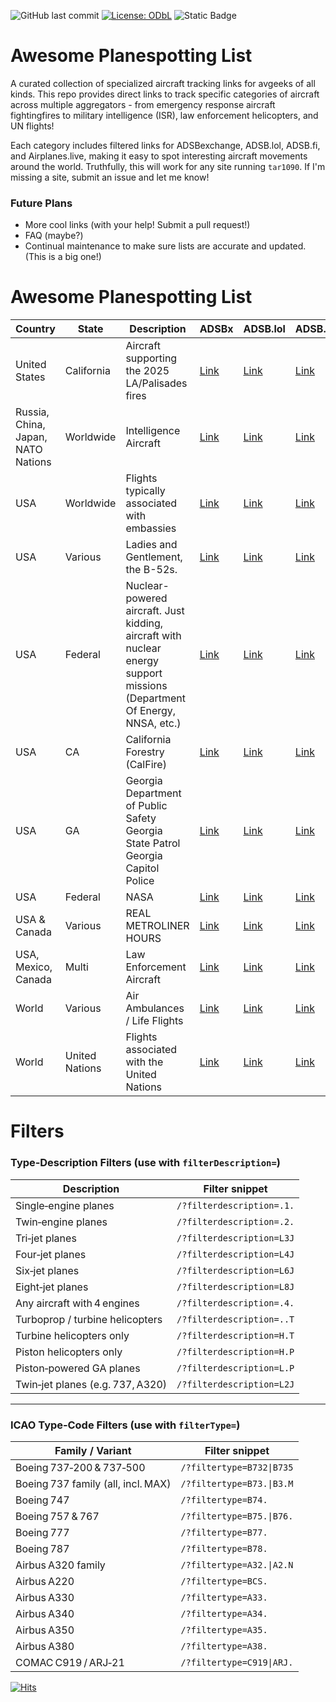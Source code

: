 ![GitHub last commit](https://img.shields.io/github/last-commit/WPTK/cool-adsbx-links)  [![License: ODbL](https://img.shields.io/badge/License-ODbL-brightgreen.svg)](https://opendatacommons.org/licenses/odbl/) ![Static Badge](https://img.shields.io/badge/Contributions-Welcome-green) 

# Awesome Planespotting List

A curated collection of specialized aircraft tracking links for avgeeks of all kinds. This repo provides direct links to track specific categories of aircraft across multiple aggregators - from emergency response aircraft fightingfires to military intelligence (ISR), law enforcement helicopters, and UN flights!

Each category includes filtered links for ADSBexchange, ADSB.lol, ADSB.fi, and Airplanes.live, making it easy to spot interesting aircraft movements around the world. Truthfully, this will work for any site running `tar1090`. If I'm missing a site, submit an issue and let me know! 


### Future Plans

 - More cool links (with your help! Submit a pull request!)
 - FAQ (maybe?)
 - Continual maintenance to make sure lists are accurate and updated. (This is a big one!) 

# Awesome Planespotting List

| **Country**                        | **State**      | **Description**                                                                                                          | **ADSBx**                 | **ADSB.lol**              | **ADSB.fi**               | **ADSB.one**              |
|------------------------------------|----------------|--------------------------------------------------------------------------------------------------------------------------|---------------------------|---------------------------|---------------------------|---------------------------|
| United States                      | California     | Aircraft supporting the 2025 LA/Palisades fires                                                                          | [Link][adsbexchange-1]    | [Link][adsb-2]            | [Link][adsb-3]            | [Link][airplanes-4]       |
| Russia, China, Japan, NATO Nations | Worldwide      | Intelligence Aircraft                                                                                                    | [Link][adsbexchange-5]    | [Link][adsb-6]            | [Link][adsb-7]            | [Link][airplanes-8]       |
| USA                                | Worldwide      | Flights typically associated with embassies                                                                              | [Link][adsbexchange-9]    | [Link][adsb-10]           | [Link][adsb-11]           | [Link][airplanes-12]      |
| USA                                | Various        | Ladies and Gentlement, the B-52s.                                                                                        | [Link][adsbexchange-13]   | [Link][adsb-14]           | [Link][adsb-15]           | [Link][airplanes-16]      |
| USA                                | Federal        | Nuclear-powered aircraft. Just kidding, aircraft with nuclear energy support missions (Department Of Energy, NNSA, etc.) | [Link][adsbexchange-17]   | [Link][adsb-18]           | [Link][adsb-19]           | [Link][airplanes-20]      |
| USA                                | CA             | California Forestry (CalFire)                                                                                            | [Link][adsbexchange-21]   | [Link][adsb-22]           | [Link][adsb-23]           | [Link][airplanes-24]      |
| USA                                | GA             | Georgia Department of Public Safety<br>Georgia State Patrol<br> Georgia Capitol Police                                   | [Link][adsbexchange-25]   | [Link][adsb-26]           | [Link][adsb-27]           | [Link][airplanes-28]      |
| USA                                | Federal        | NASA                                                                                                                     | [Link][adsbexchange-29]   | [Link][adsb-30]           | [Link][adsb-31]           | [Link][airplanes-32]      |
| USA & Canada                       | Various        | REAL METROLINER HOURS                                                                                                    | [Link][adsbexchange-33]   | [Link][adsb-34]           | [Link][adsb-35]           | [Link][airplanes-36]      |
| USA, Mexico, Canada                | Multi          | Law Enforcement Aircraft                                                                                                 | [Link][adsbexchange-37]   | [Link][adsb-38]           | [Link][adsb-39]           | [Link][airplanes-40]      |
| World                              | Various        | Air Ambulances / Life Flights                                                                                            | [Link][adsbexchange-41]   | [Link][adsb-42]           | [Link][adsb-43]           | [Link][airplanes-44]      |
| World                              | United Nations | Flights associated with the United Nations                                                                               | [Link][adsbexchange-45]   | [Link][adsb-46]           | [Link][adsb-47]           | [Link][airplanes-48]      |

[adsbexchange-1]: https://globe.adsbexchange.com/?icao=a7c85d,a51d5f,a74c29,a4df96,aade7f,a4ce61,a3238a,a32741,a32af8,a4d855,a95413,a117cf,a7c6c4,a1f0d8,a13f4e,a0c8d1,a117cf,ab3944,a5f7c6,a95413,a7c6c4,a5d7b5,a117cf,aca12c,a7c804,a5210a,a117cf,a638f5,a5df23,a5f058,a5e2da,ab4ea1,a614fe,a30fe0,a5a15a,a5d123,a5cd6c,c06f07,c06f09,a380e6,a5c5fe,a638f5
[adsb-2]: https://adsb.lol/?icao=a7c85d,a51d5f,a74c29,a4df96,aade7f,a4ce61,a3238a,a32741,a32af8,a4d855,a95413,a117cf,a7c6c4,a1f0d8,a13f4e,a0c8d1,a117cf,ab3944,a5f7c6,a95413,a7c6c4,a5d7b5,a117cf,aca12c,a7c804,a5210a,a117cf,a638f5,a5df23,a5f058,a5e2da,ab4ea1,a614fe,a30fe0,a5a15a,a5d123,a5cd6c,c06f07,c06f09,a380e6,a5c5fe,a638f5
[adsb-3]: https://globe.adsb.fi/?icao=a7c85d,a51d5f,a74c29,a4df96,aade7f,a4ce61,a3238a,a32741,a32af8,a4d855,a95413,a117cf,a7c6c4,a1f0d8,a13f4e,a0c8d1,a117cf,ab3944,a5f7c6,a95413,a7c6c4,a5d7b5,a117cf,aca12c,a7c804,a5210a,a117cf,a638f5,a5df23,a5f058,a5e2da,ab4ea1,a614fe,a30fe0,a5a15a,a5d123,a5cd6c,c06f07,c06f09,a380e6,a5c5fe,a638f5
[airplanes-4]: https://globe.airplanes.live/?icao=a7c85d,a51d5f,a74c29,a4df96,aade7f,a4ce61,a3238a,a32741,a32af8,a4d855,a95413,a117cf,a7c6c4,a1f0d8,a13f4e,a0c8d1,a117cf,ab3944,a5f7c6,a95413,a7c6c4,a5d7b5,a117cf,aca12c,a7c804,a5210a,a117cf,a638f5,a5df23,a5f058,a5e2da,ab4ea1,a614fe,a30fe0,a5a15a,a5d123,a5cd6c,c06f07,c06f09,a380e6,a5c5fe,a638f5
[adsbexchange-5]: https://globe.adsbexchange.com/?icao=14FBFF,14FC02,15289B,1528A0,1566AB,156DAB,1575B7,1575C7,1575C8,1576EB,1576EC,1F632C,43C38C,43C39C,43C39D,4A81F8,4A8220,780074,780075,780076,7800C9,7800CA,7803CE,789002,791CF7,7B0949,7B0A1B,7B0EAB,7B0FCD,7B7026,87CC10,A60693,A790EC,A7C0F2,AAB2FA,ACBA95,AE01C3,AE01C4,AE01C5,AE01C6,AE01C7,AE01C8,AE01C9,AE01CA,AE01CB,AE01CC,AE01CD,AE01CE,AE01CF,AE01D0,AE01D1,AE01D2,AE01D4,AE01D5,AE01D6,AE01D7,AE01D8,AE07C5,AE08D5,AE08D6,AE08FE,AE10DE,AE10DF,AE10E0,AE10E1,AE10E2,AE10E3,AE10E4,AE10E5,AE1200,AE1201,AE1202,AE1204,AE1205,AE1206,AE1207,AE1208,AE1209,AE120A,AE120B,AE120C,AE1253,AE1D8C,AE1D8E,AE1D90,AE1D92,AE1D94,AE1D95,AE1D98,AE515E,AE5C8C,AE5C8D,AE5C8E,AE5C8F,AE5C90,AE5C91,AE5F1A,AE6041,AE6255
[adsb-6]: https://adsb.lol/?icao=14FBFF,14FC02,15289B,1528A0,1566AB,156DAB,1575B7,1575C7,1575C8,1576EB,1576EC,1F632C,43C38C,43C39C,43C39D,4A81F8,4A8220,780074,780075,780076,7800C9,7800CA,7803CE,789002,791CF7,7B0949,7B0A1B,7B0EAB,7B0FCD,7B7026,87CC10,A60693,A790EC,A7C0F2,AAB2FA,ACBA95,AE01C3,AE01C4,AE01C5,AE01C6,AE01C7,AE01C8,AE01C9,AE01CA,AE01CB,AE01CC,AE01CD,AE01CE,AE01CF,AE01D0,AE01D1,AE01D2,AE01D4,AE01D5,AE01D6,AE01D7,AE01D8,AE07C5,AE08D5,AE08D6,AE08FE,AE10DE,AE10DF,AE10E0,AE10E1,AE10E2,AE10E3,AE10E4,AE10E5,AE1200,AE1201,AE1202,AE1204,AE1205,AE1206,AE1207,AE1208,AE1209,AE120A,AE120B,AE120C,AE1253,AE1D8C,AE1D8E,AE1D90,AE1D92,AE1D94,AE1D95,AE1D98,AE515E,AE5C8C,AE5C8D,AE5C8E,AE5C8F,AE5C90,AE5C91,AE5F1A,AE6041,AE6255
[adsb-7]: https://globe.adsb.fi/?icao=14FBFF,14FC02,15289B,1528A0,1566AB,156DAB,1575B7,1575C7,1575C8,1576EB,1576EC,1F632C,43C38C,43C39C,43C39D,4A81F8,4A8220,780074,780075,780076,7800C9,7800CA,7803CE,789002,791CF7,7B0949,7B0A1B,7B0EAB,7B0FCD,7B7026,87CC10,A60693,A790EC,A7C0F2,AAB2FA,ACBA95,AE01C3,AE01C4,AE01C5,AE01C6,AE01C7,AE01C8,AE01C9,AE01CA,AE01CB,AE01CC,AE01CD,AE01CE,AE01CF,AE01D0,AE01D1,AE01D2,AE01D4,AE01D5,AE01D6,AE01D7,AE01D8,AE07C5,AE08D5,AE08D6,AE08FE,AE10DE,AE10DF,AE10E0,AE10E1,AE10E2,AE10E3,AE10E4,AE10E5,AE1200,AE1201,AE1202,AE1204,AE1205,AE1206,AE1207,AE1208,AE1209,AE120A,AE120B,AE120C,AE1253,AE1D8C,AE1D8E,AE1D90,AE1D92,AE1D94,AE1D95,AE1D98,AE515E,AE5C8C,AE5C8D,AE5C8E,AE5C8F,AE5C90,AE5C91,AE5F1A,AE6041,AE6255
[airplanes-8]: https://globe.airplanes.live/?icao=14FBFF,14FC02,15289B,1528A0,1566AB,156DAB,1575B7,1575C7,1575C8,1576EB,1576EC,1F632C,43C38C,43C39C,43C39D,4A81F8,4A8220,780074,780075,780076,7800C9,7800CA,7803CE,789002,791CF7,7B0949,7B0A1B,7B0EAB,7B0FCD,7B7026,87CC10,A60693,A790EC,A7C0F2,AAB2FA,ACBA95,AE01C3,AE01C4,AE01C5,AE01C6,AE01C7,AE01C8,AE01C9,AE01CA,AE01CB,AE01CC,AE01CD,AE01CE,AE01CF,AE01D0,AE01D1,AE01D2,AE01D4,AE01D5,AE01D6,AE01D7,AE01D8,AE07C5,AE08D5,AE08D6,AE08FE,AE10DE,AE10DF,AE10E0,AE10E1,AE10E2,AE10E3,AE10E4,AE10E5,AE1200,AE1201,AE1202,AE1204,AE1205,AE1206,AE1207,AE1208,AE1209,AE120A,AE120B,AE120C,AE1253,AE1D8C,AE1D8E,AE1D90,AE1D92,AE1D94,AE1D95,AE1D98,AE515E,AE5C8C,AE5C8D,AE5C8E,AE5C8F,AE5C90,AE5C91,AE5F1A,AE6041,AE6255
[adsbexchange-9]: https://globe.adsbexchange.com/?icao=ADFDCF,ADFDD0,ADFE48,ADFE4B,ADFE4C,ADFE51,ADFE52,ADFE55,ADFE90,ADFE93,ADFE9A,ADFED0,ADFED4,ADFED6,ADFED8,ADFED9,ADFEDE,AE01DB,AE0207,AE03F2,AE03F8,AE03F9,AE03FE,AE0401,AE0402,AE0403,AE04F1,AE04F2,AE04F3,AE04F4,AE04FA,AE0632,AE075C,AE0876,AE0878,AE08BF,AE08C0,AE08E6,AE08E8,AE08E9,AE08EA,AE08EB,AE08EC,AE08ED,AE08EE,AE08EF,AE08F0,AE08F1,AE08F8,AE08FD,AE0942,AE0943,AE0944,AE0A54,AE10E6,AE10F0,AE116A,AE116C,AE116E,AE116F,AE130F,AE2470,AE2651,AE543E,AE570F,AE5773,AE5774,AE5775,AE57D7
[adsb-10]: https://adsb.lol/?icao=ADFDCF,ADFDD0,ADFE48,ADFE4B,ADFE4C,ADFE51,ADFE52,ADFE55,ADFE90,ADFE93,ADFE9A,ADFED0,ADFED4,ADFED6,ADFED8,ADFED9,ADFEDE,AE01DB,AE0207,AE03F2,AE03F8,AE03F9,AE03FE,AE0401,AE0402,AE0403,AE04F1,AE04F2,AE04F3,AE04F4,AE04FA,AE0632,AE075C,AE0876,AE0878,AE08BF,AE08C0,AE08E6,AE08E8,AE08E9,AE08EA,AE08EB,AE08EC,AE08ED,AE08EE,AE08EF,AE08F0,AE08F1,AE08F8,AE08FD,AE0942,AE0943,AE0944,AE0A54,AE10E6,AE10F0,AE116A,AE116C,AE116E,AE116F,AE130F,AE2470,AE2651,AE543E,AE570F,AE5773,AE5774,AE5775,AE57D7
[adsb-11]: https://globe.adsb.fi/?icao=ADFDCF,ADFDD0,ADFE48,ADFE4B,ADFE4C,ADFE51,ADFE52,ADFE55,ADFE90,ADFE93,ADFE9A,ADFED0,ADFED4,ADFED6,ADFED8,ADFED9,ADFEDE,AE01DB,AE0207,AE03F2,AE03F8,AE03F9,AE03FE,AE0401,AE0402,AE0403,AE04F1,AE04F2,AE04F3,AE04F4,AE04FA,AE0632,AE075C,AE0876,AE0878,AE08BF,AE08C0,AE08E6,AE08E8,AE08E9,AE08EA,AE08EB,AE08EC,AE08ED,AE08EE,AE08EF,AE08F0,AE08F1,AE08F8,AE08FD,AE0942,AE0943,AE0944,AE0A54,AE10E6,AE10F0,AE116A,AE116C,AE116E,AE116F,AE130F,AE2470,AE2651,AE543E,AE570F,AE5773,AE5774,AE5775,AE57D7
[airplanes-12]: https://globe.airplanes.live/?icao=ADFDCF,ADFDD0,ADFE48,ADFE4B,ADFE4C,ADFE51,ADFE52,ADFE55,ADFE90,ADFE93,ADFE9A,ADFED0,ADFED4,ADFED6,ADFED8,ADFED9,ADFEDE,AE01DB,AE0207,AE03F2,AE03F8,AE03F9,AE03FE,AE0401,AE0402,AE0403,AE04F1,AE04F2,AE04F3,AE04F4,AE04FA,AE0632,AE075C,AE0876,AE0878,AE08BF,AE08C0,AE08E6,AE08E8,AE08E9,AE08EA,AE08EB,AE08EC,AE08ED,AE08EE,AE08EF,AE08F0,AE08F1,AE08F8,AE08FD,AE0942,AE0943,AE0944,AE0A54,AE10E6,AE10F0,AE116A,AE116C,AE116E,AE116F,AE130F,AE2470,AE2651,AE543E,AE570F,AE5773,AE5774,AE5775,AE57D7
[adsbexchange-13]: https://globe.adsbexchange.com/?icao=AE586C,AE586D,AE586E,AE5870,AE5871,AE5872,AE5873,AE5875,AE5876,AE587A,AE587B,AE587C,AE587D,AE587E,AE587F,AE5881,AE5882,AE5883,AE5884,AE5885,AE5887,AE5889,AE588A,AE588C,AE5891,AE5893,AE5894,AE5895,AE5896,AE5897,AE5898,AE5899,AE589A,AE589D,AE589F,AE58A2,AE58A7,AE58AA,AE58AD,AE58AE,AE58B2
[adsb-14]: https://adsb.lol/?icao=AE586C,AE586D,AE586E,AE5870,AE5871,AE5872,AE5873,AE5875,AE5876,AE587A,AE587B,AE587C,AE587D,AE587E,AE587F,AE5881,AE5882,AE5883,AE5884,AE5885,AE5887,AE5889,AE588A,AE588C,AE5891,AE5893,AE5894,AE5895,AE5896,AE5897,AE5898,AE5899,AE589A,AE589D,AE589F,AE58A2,AE58A7,AE58AA,AE58AD,AE58AE,AE58B2
[adsb-15]: https://globe.adsb.fi/?icao=AE586C,AE586D,AE586E,AE5870,AE5871,AE5872,AE5873,AE5875,AE5876,AE587A,AE587B,AE587C,AE587D,AE587E,AE587F,AE5881,AE5882,AE5883,AE5884,AE5885,AE5887,AE5889,AE588A,AE588C,AE5891,AE5893,AE5894,AE5895,AE5896,AE5897,AE5898,AE5899,AE589A,AE589D,AE589F,AE58A2,AE58A7,AE58AA,AE58AD,AE58AE,AE58B2
[airplanes-16]: https://globe.airplanes.live/?icao=AE586C,AE586D,AE586E,AE5870,AE5871,AE5872,AE5873,AE5875,AE5876,AE587A,AE587B,AE587C,AE587D,AE587E,AE587F,AE5881,AE5882,AE5883,AE5884,AE5885,AE5887,AE5889,AE588A,AE588C,AE5891,AE5893,AE5894,AE5895,AE5896,AE5897,AE5898,AE5899,AE589A,AE589D,AE589F,AE58A2,AE58A7,AE58AA,AE58AD,AE58AE,AE58B2
[adsbexchange-17]: https://globe.adsbexchange.com/?icao=A0441D,A047D4,A1AB42,A20F61,A20F84,A20FCA,A4D827,A4DBDE,A8107D,A87A4D,A9B15F,AABBE3,ADACC6,ADD445,AE0941,AE13E5
[adsb-18]: https://adsb.lol/?icao=A0441D,A047D4,A1AB42,A20F61,A20F84,A20FCA,A4D827,A4DBDE,A8107D,A87A4D,A9B15F,AABBE3,ADACC6,ADD445,AE0941,AE13E5
[adsb-19]: https://globe.adsb.fi/?icao=A0441D,A047D4,A1AB42,A20F61,A20F84,A20FCA,A4D827,A4DBDE,A8107D,A87A4D,A9B15F,AABBE3,ADACC6,ADD445,AE0941,AE13E5
[airplanes-20]: https://globe.airplanes.live/?icao=A0441D,A047D4,A1AB42,A20F61,A20F84,A20FCA,A4D827,A4DBDE,A8107D,A87A4D,A9B15F,AABBE3,ADACC6,ADD445,AE0941,AE13E5
[adsbexchange-21]: https://globe.adsbexchange.com/?icao=a1a588,a23851,a4acf2,a4b0a9,a4b460,a4b817,a4c6f3,a4c786,a4caaa,a4cb3d,a4ce61,a4d471,a4df96,a4e34d,a4e704,a4f229,a4ffa7,a5035e,a50acc,a50e83,a5123a,a515f1,a519a8,a51d5f,a5236f,a52726,a52add,a52e94,a5324b,a53602,a539b9,a53d70,a54127,a544de,a54aee,a54ea5,a54ed2,a5525c,a559ca,a55d81,a568a6,a56c5d,a5726d,a58500,a588b7,a58c6e,a59025,a5bb5b,a5c16b,a5cc90,a5d7b5,a5db6c,a5df23,a5e2da,a5e8ea,a5eca1,a5f058,a5f40f,a5f7c6,a5fb7d,a5ff34,a602eb,a606a2,a60a59,a61069,a61420,a617d7,a61b8e,a61f45,a622fc,a626b3,a62a6a,a62e21,a631d8,a6dc21
[adsb-22]: https://adsb.lol/?icao=a1a588,a23851,a4acf2,a4b0a9,a4b460,a4b817,a4c6f3,a4c786,a4caaa,a4cb3d,a4ce61,a4d471,a4df96,a4e34d,a4e704,a4f229,a4ffa7,a5035e,a50acc,a50e83,a5123a,a515f1,a519a8,a51d5f,a5236f,a52726,a52add,a52e94,a5324b,a53602,a539b9,a53d70,a54127,a544de,a54aee,a54ea5,a54ed2,a5525c,a559ca,a55d81,a568a6,a56c5d,a5726d,a58500,a588b7,a58c6e,a59025,a5bb5b,a5c16b,a5cc90,a5d7b5,a5db6c,a5df23,a5e2da,a5e8ea,a5eca1,a5f058,a5f40f,a5f7c6,a5fb7d,a5ff34,a602eb,a606a2,a60a59,a61069,a61420,a617d7,a61b8e,a61f45,a622fc,a626b3,a62a6a,a62e21,a631d8,a6dc21
[adsb-23]: https://globe.adsb.fi/?icao=a1a588,a23851,a4acf2,a4b0a9,a4b460,a4b817,a4c6f3,a4c786,a4caaa,a4cb3d,a4ce61,a4d471,a4df96,a4e34d,a4e704,a4f229,a4ffa7,a5035e,a50acc,a50e83,a5123a,a515f1,a519a8,a51d5f,a5236f,a52726,a52add,a52e94,a5324b,a53602,a539b9,a53d70,a54127,a544de,a54aee,a54ea5,a54ed2,a5525c,a559ca,a55d81,a568a6,a56c5d,a5726d,a58500,a588b7,a58c6e,a59025,a5bb5b,a5c16b,a5cc90,a5d7b5,a5db6c,a5df23,a5e2da,a5e8ea,a5eca1,a5f058,a5f40f,a5f7c6,a5fb7d,a5ff34,a602eb,a606a2,a60a59,a61069,a61420,a617d7,a61b8e,a61f45,a622fc,a626b3,a62a6a,a62e21,a631d8,a6dc21
[airplanes-24]: https://globe.airplanes.live/?icao=a1a588,a23851,a4acf2,a4b0a9,a4b460,a4b817,a4c6f3,a4c786,a4caaa,a4cb3d,a4ce61,a4d471,a4df96,a4e34d,a4e704,a4f229,a4ffa7,a5035e,a50acc,a50e83,a5123a,a515f1,a519a8,a51d5f,a5236f,a52726,a52add,a52e94,a5324b,a53602,a539b9,a53d70,a54127,a544de,a54aee,a54ea5,a54ed2,a5525c,a559ca,a55d81,a568a6,a56c5d,a5726d,a58500,a588b7,a58c6e,a59025,a5bb5b,a5c16b,a5cc90,a5d7b5,a5db6c,a5df23,a5e2da,a5e8ea,a5eca1,a5f058,a5f40f,a5f7c6,a5fb7d,a5ff34,a602eb,a606a2,a60a59,a61069,a61420,a617d7,a61b8e,a61f45,a622fc,a626b3,a62a6a,a62e21,a631d8,a6dc21
[adsbexchange-25]: https://globe.adsbexchange.com/?icao=A208D5,A4DB92,A5B045,AC835D,AC8714,AC8E82,ACCEA4,ACC736,ACD25B,ACD9C9,ACE747,ADD775
[adsb-26]: https://adsb.lol/?icao=A208D5,A4DB92,A5B045,AC835D,AC8714,AC8E82,ACCEA4,ACC736,ACD25B,ACD9C9,ACE747,ADD775
[adsb-27]: https://globe.adsb.fi/?icao=A208D5,A4DB92,A5B045,AC835D,AC8714,AC8E82,ACCEA4,ACC736,ACD25B,ACD9C9,ACE747,ADD775
[airplanes-28]: https://globe.airplanes.live/?icao=A208D5,A4DB92,A5B045,AC835D,AC8714,AC8E82,ACCEA4,ACC736,ACD25B,ACD9C9,ACE747,ADD775
[adsbexchange-29]: https://globe.adsbexchange.com/?icao=A00C4D,A001C0,A463E5,A46F0A,A56214,A63B2F,A63ED4,A63EE6,A6429D,A64DC2,A65179,A6551E,A65530,A658E7,A66DD3,A6718A,A67541,A678F8,A68A1B,A68DE4,A69189,A6919B,A69552,A698F7,A69CC0,A6A42E,A6A7E5,A6AB8A,A6AB9C,A6B1AC,A6B563,A6B91A,A6BCD1,A6C088,A6CBAD,A6D31B,A6D92B,A6E099,A6E807,A6F32C,A6F6E3,A6FA9A,A700AA,A70461,A70818,A70BCF,A70F86,A716F4,A71AAB,A71E62,A72219,A72829,A72BE0,A72F97,A7334E,A73705,A73ABC,A73E73,A7422A,A745E1,A74998,A7CC23,A7CFDA,A7D391,A7DEB6,A95972,AA0C8B,AA0DB8,AA78E4,A95109,AAE6C1,AAEA78,AAEAC7,AAF1E6,AAF235,AAF5EC,AAF954,AAF9A3,AB00C2,AB0479,AB248A,AB6FD1,AB8C2B,AB9750,ABA885,ABAFF3,ABB3AA,ABBECF,ABD772,ABE297,ABEA05,ABEDBC,ABF173,ABF783,ABFB3A,ABFEF1,AC065F,AC0DCD,AC2DDE,AC3195,AC6082,AD6878,ACD958
[adsb-30]: https://adsb.lol/?icao=A00C4D,A001C0,A463E5,A46F0A,A56214,A63B2F,A63ED4,A63EE6,A6429D,A64DC2,A65179,A6551E,A65530,A658E7,A66DD3,A6718A,A67541,A678F8,A68A1B,A68DE4,A69189,A6919B,A69552,A698F7,A69CC0,A6A42E,A6A7E5,A6AB8A,A6AB9C,A6B1AC,A6B563,A6B91A,A6BCD1,A6C088,A6CBAD,A6D31B,A6D92B,A6E099,A6E807,A6F32C,A6F6E3,A6FA9A,A700AA,A70461,A70818,A70BCF,A70F86,A716F4,A71AAB,A71E62,A72219,A72829,A72BE0,A72F97,A7334E,A73705,A73ABC,A73E73,A7422A,A745E1,A74998,A7CC23,A7CFDA,A7D391,A7DEB6,A95972,AA0C8B,AA0DB8,AA78E4,A95109,AAE6C1,AAEA78,AAEAC7,AAF1E6,AAF235,AAF5EC,AAF954,AAF9A3,AB00C2,AB0479,AB248A,AB6FD1,AB8C2B,AB9750,ABA885,ABAFF3,ABB3AA,ABBECF,ABD772,ABE297,ABEA05,ABEDBC,ABF173,ABF783,ABFB3A,ABFEF1,AC065F,AC0DCD,AC2DDE,AC3195,AC6082,AD6878,ACD958
[adsb-31]: https://globe.adsb.fi/?icao=A00C4D,A001C0,A463E5,A46F0A,A56214,A63B2F,A63ED4,A63EE6,A6429D,A64DC2,A65179,A6551E,A65530,A658E7,A66DD3,A6718A,A67541,A678F8,A68A1B,A68DE4,A69189,A6919B,A69552,A698F7,A69CC0,A6A42E,A6A7E5,A6AB8A,A6AB9C,A6B1AC,A6B563,A6B91A,A6BCD1,A6C088,A6CBAD,A6D31B,A6D92B,A6E099,A6E807,A6F32C,A6F6E3,A6FA9A,A700AA,A70461,A70818,A70BCF,A70F86,A716F4,A71AAB,A71E62,A72219,A72829,A72BE0,A72F97,A7334E,A73705,A73ABC,A73E73,A7422A,A745E1,A74998,A7CC23,A7CFDA,A7D391,A7DEB6,A95972,AA0C8B,AA0DB8,AA78E4,A95109,AAE6C1,AAEA78,AAEAC7,AAF1E6,AAF235,AAF5EC,AAF954,AAF9A3,AB00C2,AB0479,AB248A,AB6FD1,AB8C2B,AB9750,ABA885,ABAFF3,ABB3AA,ABBECF,ABD772,ABE297,ABEA05,ABEDBC,ABF173,ABF783,ABFB3A,ABFEF1,AC065F,AC0DCD,AC2DDE,AC3195,AC6082,AD6878,ACD958
[airplanes-32]: https://globe.airplanes.live/?icao=A00C4D,A001C0,A463E5,A46F0A,A56214,A63B2F,A63ED4,A63EE6,A6429D,A64DC2,A65179,A6551E,A65530,A658E7,A66DD3,A6718A,A67541,A678F8,A68A1B,A68DE4,A69189,A6919B,A69552,A698F7,A69CC0,A6A42E,A6A7E5,A6AB8A,A6AB9C,A6B1AC,A6B563,A6B91A,A6BCD1,A6C088,A6CBAD,A6D31B,A6D92B,A6E099,A6E807,A6F32C,A6F6E3,A6FA9A,A700AA,A70461,A70818,A70BCF,A70F86,A716F4,A71AAB,A71E62,A72219,A72829,A72BE0,A72F97,A7334E,A73705,A73ABC,A73E73,A7422A,A745E1,A74998,A7CC23,A7CFDA,A7D391,A7DEB6,A95972,AA0C8B,AA0DB8,AA78E4,A95109,AAE6C1,AAEA78,AAEAC7,AAF1E6,AAF235,AAF5EC,AAF954,AAF9A3,AB00C2,AB0479,AB248A,AB6FD1,AB8C2B,AB9750,ABA885,ABAFF3,ABB3AA,ABBECF,ABD772,ABE297,ABEA05,ABEDBC,ABF173,ABF783,ABFB3A,ABFEF1,AC065F,AC0DCD,AC2DDE,AC3195,AC6082,AD6878,ACD958
[adsbexchange-33]: https://globe.adsbexchange.com/?icao=A42434,A423CA,A16AED,ADFD6C,ADFD6D,ADFD6E,ADFD6F,ADFD70,ADFD71,ADFD72,ADFD73,ADFD74,ADFD75,ADFD76,ADFD79,ADFD7D,ADFD7F,ADFD85,ADFD86,ADFD87,ADFD88,ADFD89,ADFD8A,ADFD8B,ADFD8C,C0168E,C0168F,C077B1
[adsb-34]: https://adsb.lol/?icao=A42434,A423CA,A16AED,ADFD6C,ADFD6D,ADFD6E,ADFD6F,ADFD70,ADFD71,ADFD72,ADFD73,ADFD74,ADFD75,ADFD76,ADFD79,ADFD7D,ADFD7F,ADFD85,ADFD86,ADFD87,ADFD88,ADFD89,ADFD8A,ADFD8B,ADFD8C,C0168E,C0168F,C077B1
[adsb-35]: https://globe.adsb.fi/?icao=A42434,A423CA,A16AED,ADFD6C,ADFD6D,ADFD6E,ADFD6F,ADFD70,ADFD71,ADFD72,ADFD73,ADFD74,ADFD75,ADFD76,ADFD79,ADFD7D,ADFD7F,ADFD85,ADFD86,ADFD87,ADFD88,ADFD89,ADFD8A,ADFD8B,ADFD8C,C0168E,C0168F,C077B1
[airplanes-36]: https://globe.airplanes.live/?icao=A42434,A423CA,A16AED,ADFD6C,ADFD6D,ADFD6E,ADFD6F,ADFD70,ADFD71,ADFD72,ADFD73,ADFD74,ADFD75,ADFD76,ADFD79,ADFD7D,ADFD7F,ADFD85,ADFD86,ADFD87,ADFD88,ADFD89,ADFD8A,ADFD8B,ADFD8C,C0168E,C0168F,C077B1
[adsbexchange-37]: https://globe.adsbexchange.com/?icao=A00137,A00399,A026A2,A02B2D,A02B6E,A052F7,A0644D,A064FB,A07C86,A0967B,A09A32,A09DE9,A0ACF4,A0D049,A0D6E8,A0E760,A0ECE7,A0F47B,A0FABE,A1058A,A110AF,A11E2D,A1441C,A16DA1,A18E86,A19346,A1A29E,A1A990,A1BDCC,A1C183,A1D296,A1DA3B,A1DCB0,A1DFFB,A1E29F,A1F0C0,A1F4DD,A1F894,A1FFB4,A2036B,A2147B,A2256B,A22F44,A257BE,A27E80,A299F9,A2C518,A2C934,A2CC9E,A2E566,A2F41D,A30842,A31BD5,A31E37,A324C0,A32877,A32B2C,A34FD3,A37A70,A385E3,A39D3F,A3BAD1,A3E5EE,A3E903,A3ECBA,A3ED84,A3F071,A3F4F2,A3FF4D,A406BB,A40B91,A46018,A463CF,A46786,A46811,A46B3D,A46EF4,A472AB,A47662,A47A19,A47DD0,A483E0,A4B558,A4C0F3,A4C32B,A4C7E5,A4CBA2,A4D240,A4D98E,A4DC0B,A4DCD7,A4E445,A4FB3C,A4FC9E,A50456,A50F7B,A52461,A524BC,A52BCF,A5E9ED,A63673,A638D5,A63E64,A63EC8,A6421B,A64662,A64D15,A64DA4,A64E14,A6515B,A65512,A661AF,A6628F,A66A94,A67194,A68235,A68DEE,A6A642,A6A665,A6A688,A6A904,A6A990,A6B27A,A6D692,A6E5EC,A70362,A70AD0,A70F83,A719AC,A71D63,A724A9,A75995,A773A7,A7C3C2,A7C624,A7C6A5,A7D764,A7DB1B,A7DED2,A7EE03,A7F075,A816BC,A81A73,A81E2A,A820F8,A8985E,A8B939,A8BCF0,A8C815,A8D33A,A8DA5E,A8DD56,A8F547,A92BFF,A9336D,A95111,A9697F,A97023,A973DA,A97791,A97DA1,A9A470,A9D056,A9ED9D,AA4682,AA60E2,AADE5D,AAE0C2,AAED42,AAF0F9,AAF1DA,AAF591,AAF948,AAFCFF,AAFFD5,AB11C9,AB322C,AB3630,AB399C,AB3CD4,AB3FBF,AB4176,AB448D,AB486E,AB4C7E,AB74FF,AB7545,AB9074,ABAB7F,ABAFDC,ABB7B4,ABF8B4,ABFF66,AC031D,AC06D4,AC0A8B,AC0E42,AC11F9,AC15B0,AC1967,AC46F2,AC5985,AC6BAF,AC6C18,AC6E92,AC7D0A,AC917C,AC94A7,AC9A73,AC9A7A,AC9AB0,AC9AF4,AC9B1C,AC9B35,AC9B9B,AC9BAE,AC9BE9,AC9C6D,AC9C9F,AC9F65,ACA31C,ACA3C6,ACAAD2,ACB5AC,ACE6F2,AD19F8,AD3CE5,AD9ECA,ADC302
[adsb-38]: https://adsb.lol/?icao=A00137,A00399,A026A2,A02B2D,A02B6E,A052F7,A0644D,A064FB,A07C86,A0967B,A09A32,A09DE9,A0ACF4,A0D049,A0D6E8,A0E760,A0ECE7,A0F47B,A0FABE,A1058A,A110AF,A11E2D,A1441C,A16DA1,A18E86,A19346,A1A29E,A1A990,A1BDCC,A1C183,A1D296,A1DA3B,A1DCB0,A1DFFB,A1E29F,A1F0C0,A1F4DD,A1F894,A1FFB4,A2036B,A2147B,A2256B,A22F44,A257BE,A27E80,A299F9,A2C518,A2C934,A2CC9E,A2E566,A2F41D,A30842,A31BD5,A31E37,A324C0,A32877,A32B2C,A34FD3,A37A70,A385E3,A39D3F,A3BAD1,A3E5EE,A3E903,A3ECBA,A3ED84,A3F071,A3F4F2,A3FF4D,A406BB,A40B91,A46018,A463CF,A46786,A46811,A46B3D,A46EF4,A472AB,A47662,A47A19,A47DD0,A483E0,A4B558,A4C0F3,A4C32B,A4C7E5,A4CBA2,A4D240,A4D98E,A4DC0B,A4DCD7,A4E445,A4FB3C,A4FC9E,A50456,A50F7B,A52461,A524BC,A52BCF,A5E9ED,A63673,A638D5,A63E64,A63EC8,A6421B,A64662,A64D15,A64DA4,A64E14,A6515B,A65512,A661AF,A6628F,A66A94,A67194,A68235,A68DEE,A6A642,A6A665,A6A688,A6A904,A6A990,A6B27A,A6D692,A6E5EC,A70362,A70AD0,A70F83,A719AC,A71D63,A724A9,A75995,A773A7,A7C3C2,A7C624,A7C6A5,A7D764,A7DB1B,A7DED2,A7EE03,A7F075,A816BC,A81A73,A81E2A,A820F8,A8985E,A8B939,A8BCF0,A8C815,A8D33A,A8DA5E,A8DD56,A8F547,A92BFF,A9336D,A95111,A9697F,A97023,A973DA,A97791,A97DA1,A9A470,A9D056,A9ED9D,AA4682,AA60E2,AADE5D,AAE0C2,AAED42,AAF0F9,AAF1DA,AAF591,AAF948,AAFCFF,AAFFD5,AB11C9,AB322C,AB3630,AB399C,AB3CD4,AB3FBF,AB4176,AB448D,AB486E,AB4C7E,AB74FF,AB7545,AB9074,ABAB7F,ABAFDC,ABB7B4,ABF8B4,ABFF66,AC031D,AC06D4,AC0A8B,AC0E42,AC11F9,AC15B0,AC1967,AC46F2,AC5985,AC6BAF,AC6C18,AC6E92,AC7D0A,AC917C,AC94A7,AC9A73,AC9A7A,AC9AB0,AC9AF4,AC9B1C,AC9B35,AC9B9B,AC9BAE,AC9BE9,AC9C6D,AC9C9F,AC9F65,ACA31C,ACA3C6,ACAAD2,ACB5AC,ACE6F2,AD19F8,AD3CE5,AD9ECA,ADC302
[adsbexchange-39]: https://globe.adsbexchange.com/?icao=A00137,A00399,A026A2,A02B2D,A02B6E,A052F7,A0644D,A064FB,A07C86,A0967B,A09A32,A09DE9,A0ACF4,A0D049,A0D6E8,A0E760,A0ECE7,A0F47B,A0FABE,A1058A,A110AF,A11E2D,A1441C,A16DA1,A18E86,A19346,A1A29E,A1A990,A1BDCC,A1C183,A1D296,A1DA3B,A1DCB0,A1DFFB,A1E29F,A1F0C0,A1F4DD,A1F894,A1FFB4,A2036B,A2147B,A2256B,A22F44,A257BE,A27E80,A299F9,A2C518,A2C934,A2CC9E,A2E566,A2F41D,A30842,A31BD5,A31E37,A324C0,A32877,A32B2C,A34FD3,A37A70,A385E3,A39D3F,A3BAD1,A3E5EE,A3E903,A3ECBA,A3ED84,A3F071,A3F4F2,A3FF4D,A406BB,A40B91,A46018,A463CF,A46786,A46811,A46B3D,A46EF4,A472AB,A47662,A47A19,A47DD0,A483E0,A4B558,A4C0F3,A4C32B,A4C7E5,A4CBA2,A4D240,A4D98E,A4DC0B,A4DCD7,A4E445,A4FB3C,A4FC9E,A50456,A50F7B,A52461,A524BC,A52BCF,A5E9ED,A63673,A638D5,A63E64,A63EC8,A6421B,A64662,A64D15,A64DA4,A64E14,A6515B,A65512,A661AF,A6628F,A66A94,A67194,A68235,A68DEE,A6A642,A6A665,A6A688,A6A904,A6A990,A6B27A,A6D692,A6E5EC,A70362,A70AD0,A70F83,A719AC,A71D63,A724A9,A75995,A773A7,A7C3C2,A7C624,A7C6A5,A7D764,A7DB1B,A7DED2,A7EE03,A7F075,A816BC,A81A73,A81E2A,A820F8,A8985E,A8B939,A8BCF0,A8C815,A8D33A,A8DA5E,A8DD56,A8F547,A92BFF,A9336D,A95111,A9697F,A97023,A973DA,A97791,A97DA1,A9A470,A9D056,A9ED9D,AA4682,AA60E2,AADE5D,AAE0C2,AAED42,AAF0F9,AAF1DA,AAF591,AAF948,AAFCFF,AAFFD5,AB11C9,AB322C,AB3630,AB399C,AB3CD4,AB3FBF,AB4176,AB448D,AB486E,AB4C7E,AB74FF,AB7545,AB9074,ABAB7F,ABAFDC,ABB7B4,ABF8B4,ABFF66,AC031D,AC06D4,AC0A8B,AC0E42,AC11F9,AC15B0,AC1967,AC46F2,AC5985,AC6BAF,AC6C18,AC6E92,AC7D0A,AC917C,AC94A7,AC9A73,AC9A7A,AC9AB0,AC9AF4,AC9B1C,AC9B35,AC9B9B,AC9BAE,AC9BE9,AC9C6D,AC9C9F,AC9F65,ACA31C,ACA3C6,ACAAD2,ACB5AC,ACE6F2,AD19F8,AD3CE5,AD9ECA,ADC302
[adsb-39]: https://globe.adsb.fi/?icao=A00137,A00399,A026A2,A02B2D,A02B6E,A052F7,A0644D,A064FB,A07C86,A0967B,A09A32,A09DE9,A0ACF4,A0D049,A0D6E8,A0E760,A0ECE7,A0F47B,A0FABE,A1058A,A110AF,A11E2D,A1441C,A16DA1,A18E86,A19346,A1A29E,A1A990,A1BDCC,A1C183,A1D296,A1DA3B,A1DCB0,A1DFFB,A1E29F,A1F0C0,A1F4DD,A1F894,A1FFB4,A2036B,A2147B,A2256B,A22F44,A257BE,A27E80,A299F9,A2C518,A2C934,A2CC9E,A2E566,A2F41D,A30842,A31BD5,A31E37,A324C0,A32877,A32B2C,A34FD3,A37A70,A385E3,A39D3F,A3BAD1,A3E5EE,A3E903,A3ECBA,A3ED84,A3F071,A3F4F2,A3FF4D,A406BB,A40B91,A46018,A463CF,A46786,A46811,A46B3D,A46EF4,A472AB,A47662,A47A19,A47DD0,A483E0,A4B558,A4C0F3,A4C32B,A4C7E5,A4CBA2,A4D240,A4D98E,A4DC0B,A4DCD7,A4E445,A4FB3C,A4FC9E,A50456,A50F7B,A52461,A524BC,A52BCF,A5E9ED,A63673,A638D5,A63E64,A63EC8,A6421B,A64662,A64D15,A64DA4,A64E14,A6515B,A65512,A661AF,A6628F,A66A94,A67194,A68235,A68DEE,A6A642,A6A665,A6A688,A6A904,A6A990,A6B27A,A6D692,A6E5EC,A70362,A70AD0,A70F83,A719AC,A71D63,A724A9,A75995,A773A7,A7C3C2,A7C624,A7C6A5,A7D764,A7DB1B,A7DED2,A7EE03,A7F075,A816BC,A81A73,A81E2A,A820F8,A8985E,A8B939,A8BCF0,A8C815,A8D33A,A8DA5E,A8DD56,A8F547,A92BFF,A9336D,A95111,A9697F,A97023,A973DA,A97791,A97DA1,A9A470,A9D056,A9ED9D,AA4682,AA60E2,AADE5D,AAE0C2,AAED42,AAF0F9,AAF1DA,AAF591,AAF948,AAFCFF,AAFFD5,AB11C9,AB322C,AB3630,AB399C,AB3CD4,AB3FBF,AB4176,AB448D,AB486E,AB4C7E,AB74FF,AB7545,AB9074,ABAB7F,ABAFDC,ABB7B4,ABF8B4,ABFF66,AC031D,AC06D4,AC0A8B,AC0E42,AC11F9,AC15B0,AC1967,AC46F2,AC5985,AC6BAF,AC6C18,AC6E92,AC7D0A,AC917C,AC94A7,AC9A73,AC9A7A,AC9AB0,AC9AF4,AC9B1C,AC9B35,AC9B9B,AC9BAE,AC9BE9,AC9C6D,AC9C9F,AC9F65,ACA31C,ACA3C6,ACAAD2,ACB5AC,ACE6F2,AD19F8,AD3CE5,AD9ECA,ADC302
[airplanes-40]: https://airplanes.live/?icao=A00137,A00399,A026A2,A02B2D,A02B6E,A052F7,A0644D,A064FB,A07C86,A0967B,A09A32,A09DE9,A0ACF4,A0D049,A0D6E8,A0E760,A0ECE7,A0F47B,A0FABE,A1058A,A110AF,A11E2D,A1441C,A16DA1,A18E86,A19346,A1A29E,A1A990,A1BDCC,A1C183,A1D296,A1DA3B,A1DCB0,A1DFFB,A1E29F,A1F0C0,A1F4DD,A1F894,A1FFB4,A2036B,A2147B,A2256B,A22F44,A257BE,A27E80,A299F9,A2C518,A2C934,A2CC9E,A2E566,A2F41D,A30842,A31BD5,A31E37,A324C0,A32877,A32B2C,A34FD3,A37A70,A385E3,A39D3F,A3BAD1,A3E5EE,A3E903,A3ECBA,A3ED84,A3F071,A3F4F2,A3FF4D,A406BB,A40B91,A46018,A463CF,A46786,A46811,A46B3D,A46EF4,A472AB,A47662,A47A19,A47DD0,A483E0,A4B558,A4C0F3,A4C32B,A4C7E5,A4CBA2,A4D240,A4D98E,A4DC0B,A4DCD7,A4E445,A4FB3C,A4FC9E,A50456,A50F7B,A52461,A524BC,A52BCF,A5E9ED,A63673,A638D5,A63E64,A63EC8,A6421B,A64662,A64D15,A64DA4,A64E14,A6515B,A65512,A661AF,A6628F,A66A94,A67194,A68235,A68DEE,A6A642,A6A665,A6A688,A6A904,A6A990,A6B27A,A6D692,A6E5EC,A70362,A70AD0,A70F83,A719AC,A71D63,A724A9,A75995,A773A7,A7C3C2,A7C624,A7C6A5,A7D764,A7DB1B,A7DED2,A7EE03,A7F075,A816BC,A81A73,A81E2A,A820F8,A8985E,A8B939,A8BCF0,A8C815,A8D33A,A8DA5E,A8DD56,A8F547,A92BFF,A9336D,A95111,A9697F,A97023,A973DA,A97791,A97DA1,A9A470,A9D056,A9ED9D,AA4682,AA60E2,AADE5D,AAE0C2,AAED42,AAF0F9,AAF1DA,AAF591,AAF948,AAFCFF,AAFFD5,AB11C9,AB322C,AB3630,AB399C,AB3CD4,AB3FBF,AB4176,AB448D,AB486E,AB4C7E,AB74FF,AB7545,AB9074,ABAB7F,ABAFDC,ABB7B4,ABF8B4,ABFF66,AC031D,AC06D4,AC0A8B,AC0E42,AC11F9,AC15B0,AC1967,AC46F2,AC5985,AC6BAF,AC6C18,AC6E92,AC7D0A,AC917C,AC94A7,AC9A73,AC9A7A,AC9AB0,AC9AF4,AC9B1C,AC9B35,AC9B9B,AC9BAE,AC9BE9,AC9C6D,AC9C9F,AC9F65,ACA31C,ACA3C6,ACAAD2,ACB5AC,ACE6F2,AD19F8,AD3CE5,AD9ECA,ADC302
[adsbexchange-41]: https://globe.adsbexchange.com/?icao=A00137,A00399,A026A2,A02B2D,A02B6E,A052F7,A0644D,A064FB,A07C86,A0967B,A09A32,A09DE9,A0ACF4,A0D049,A0D6E8,A0E760,A0ECE7,A0F47B,A0FABE,A1058A,A110AF,A11E2D,A1441C,A16DA1,A18E86,A19346,A1A29E,A1A990,A1BDCC,A1C183,A1D296,A1DA3B,A1DCB0,A1DFFB,A1E29F,A1F0C0,A1F4DD,A1F894,A1FFB4,A2036B,A2147B,A2256B,A22F44,A257BE,A27E80,A299F9,A2C518,A2C934,A2CC9E,A2E566,A2F41D,A30842,A31BD5,A31E37,A324C0,A32877,A32B2C,A34FD3,A37A70,A385E3,A39D3F,A3BAD1,A3E5EE,A3E903,A3ECBA,A3ED84,A3F071,A3F4F2,A3FF4D,A406BB,A40B91,A46018,A463CF,A46786,A46811,A46B3D,A46EF4,A472AB,A47662,A47A19,A47DD0,A483E0,A4B558,A4C0F3,A4C32B,A4C7E5,A4CBA2,A4D240,A4D98E,A4DC0B,A4DCD7,A4E445,A4FB3C,A4FC9E,A50456,A50F7B,A52461,A524BC,A52BCF,A5E9ED,A63673,A638D5,A63E64,A63EC8,A6421B,A64662,A64D15,A64DA4,A64E14,A6515B,A65512,A661AF,A6628F,A66A94,A67194,A68235,A68DEE,A6A642,A6A665,A6A688,A6A904,A6A990,A6B27A,A6D692,A6E5EC,A70362,A70AD0,A70F83,A719AC,A71D63,A724A9,A75995,A773A7,A7C3C2,A7C624,A7C6A5,A7D764,A7DB1B,A7DED2,A7EE03,A7F075,A816BC,A81A73,A81E2A,A820F8,A8985E,A8B939,A8BCF0,A8C815,A8D33A,A8DA5E,A8DD56,A8F547,A92BFF,A9336D,A95111,A9697F,A97023,A973DA,A97791,A97DA1,A9A470,A9D056,A9ED9D,AA4682,AA60E2,AADE5D,AAE0C2,AAED42,AAF0F9,AAF1DA,AAF591,AAF948,AAFCFF,AAFFD5,AB11C9,AB322C,AB3630,AB399C,AB3CD4,AB3FBF,AB4176,AB448D,AB486E,AB4C7E,AB74FF,AB7545,AB9074,ABAB7F,ABAFDC,ABB7B4,ABF8B4,ABFF66,AC031D,AC06D4,AC0A8B,AC0E42,AC11F9,AC15B0,AC1967,AC46F2,AC5985,AC6BAF,AC6C18,AC6E92,AC7D0A,AC917C,AC94A7,AC9A73,AC9A7A,AC9AB0,AC9AF4,AC9B1C,AC9B35,AC9B9B,AC9BAE,AC9BE9,AC9C6D,AC9C9F,AC9F65,ACA31C,ACA3C6,ACAAD2,ACB5AC,ACE6F2,AD19F8,AD3CE5,AD9ECA,ADC302
[adsb-42]: https://adsb.lol/?icao=A00137,A00399,A026A2,A02B2D,A02B6E,A052F7,A0644D,A064FB,A07C86,A0967B,A09A32,A09DE9,A0ACF4,A0D049,A0D6E8,A0E760,A0ECE7,A0F47B,A0FABE,A1058A,A110AF,A11E2D,A1441C,A16DA1,A18E86,A19346,A1A29E,A1A990,A1BDCC,A1C183,A1D296,A1DA3B,A1DCB0,A1DFFB,A1E29F,A1F0C0,A1F4DD,A1F894,A1FFB4,A2036B,A2147B,A2256B,A22F44,A257BE,A27E80,A299F9,A2C518,A2C934,A2CC9E,A2E566,A2F41D,A30842,A31BD5,A31E37,A324C0,A32877,A32B2C,A34FD3,A37A70,A385E3,A39D3F,A3BAD1,A3E5EE,A3E903,A3ECBA,A3ED84,A3F071,A3F4F2,A3FF4D,A406BB,A40B91,A46018,A463CF,A46786,A46811,A46B3D,A46EF4,A472AB,A47662,A47A19,A47DD0,A483E0,A4B558,A4C0F3,A4C32B,A4C7E5,A4CBA2,A4D240,A4D98E,A4DC0B,A4DCD7,A4E445,A4FB3C,A4FC9E,A50456,A50F7B,A52461,A524BC,A52BCF,A5E9ED,A63673,A638D5,A63E64,A63EC8,A6421B,A64662,A64D15,A64DA4,A64E14,A6515B,A65512,A661AF,A6628F,A66A94,A67194,A68235,A68DEE,A6A642,A6A665,A6A688,A6A904,A6A990,A6B27A,A6D692,A6E5EC,A70362,A70AD0,A70F83,A719AC,A71D63,A724A9,A75995,A773A7,A7C3C2,A7C624,A7C6A5,A7D764,A7DB1B,A7DED2,A7EE03,A7F075,A816BC,A81A73,A81E2A,A820F8,A8985E,A8B939,A8BCF0,A8C815,A8D33A,A8DA5E,A8DD56,A8F547,A92BFF,A9336D,A95111,A9697F,A97023,A973DA,A97791,A97DA1,A9A470,A9D056,A9ED9D,AA4682,AA60E2,AADE5D,AAE0C2,AAED42,AAF0F9,AAF1DA,AAF591,AAF948,AAFCFF,AAFFD5,AB11C9,AB322C,AB3630,AB399C,AB3CD4,AB3FBF,AB4176,AB448D,AB486E,AB4C7E,AB74FF,AB7545,AB9074,ABAB7F,ABAFDC,ABB7B4,ABF8B4,ABFF66,AC031D,AC06D4,AC0A8B,AC0E42,AC11F9,AC15B0,AC1967,AC46F2,AC5985,AC6BAF,AC6C18,AC6E92,AC7D0A,AC917C,AC94A7,AC9A73,AC9A7A,AC9AB0,AC9AF4,AC9B1C,AC9B35,AC9B9B,AC9BAE,AC9BE9,AC9C6D,AC9C9F,AC9F65,ACA31C,ACA3C6,ACAAD2,ACB5AC,ACE6F2,AD19F8,AD3CE5,AD9ECA,ADC302
[adsb-43]: https://globe.adsb.fi/?icao=A00137,A00399,A026A2,A02B2D,A02B6E,A052F7,A0644D,A064FB,A07C86,A0967B,A09A32,A09DE9,A0ACF4,A0D049,A0D6E8,A0E760,A0ECE7,A0F47B,A0FABE,A1058A,A110AF,A11E2D,A1441C,A16DA1,A18E86,A19346,A1A29E,A1A990,A1BDCC,A1C183,A1D296,A1DA3B,A1DCB0,A1DFFB,A1E29F,A1F0C0,A1F4DD,A1F894,A1FFB4,A2036B,A2147B,A2256B,A22F44,A257BE,A27E80,A299F9,A2C518,A2C934,A2CC9E,A2E566,A2F41D,A30842,A31BD5,A31E37,A324C0,A32877,A32B2C,A34FD3,A37A70,A385E3,A39D3F,A3BAD1,A3E5EE,A3E903,A3ECBA,A3ED84,A3F071,A3F4F2,A3FF4D,A406BB,A40B91,A46018,A463CF,A46786,A46811,A46B3D,A46EF4,A472AB,A47662,A47A19,A47DD0,A483E0,A4B558,A4C0F3,A4C32B,A4C7E5,A4CBA2,A4D240,A4D98E,A4DC0B,A4DCD7,A4E445,A4FB3C,A4FC9E,A50456,A50F7B,A52461,A524BC,A52BCF,A5E9ED,A63673,A638D5,A63E64,A63EC8,A6421B,A64662,A64D15,A64DA4,A64E14,A6515B,A65512,A661AF,A6628F,A66A94,A67194,A68235,A68DEE,A6A642,A6A665,A6A688,A6A904,A6A990,A6B27A,A6D692,A6E5EC,A70362,A70AD0,A70F83,A719AC,A71D63,A724A9,A75995,A773A7,A7C3C2,A7C624,A7C6A5,A7D764,A7DB1B,A7DED2,A7EE03,A7F075,A816BC,A81A73,A81E2A,A820F8,A8985E,A8B939,A8BCF0,A8C815,A8D33A,A8DA5E,A8DD56,A8F547,A92BFF,A9336D,A95111,A9697F,A97023,A973DA,A97791,A97DA1,A9A470,A9D056,A9ED9D,AA4682,AA60E2,AADE5D,AAE0C2,AAED42,AAF0F9,AAF1DA,AAF591,AAF948,AAFCFF,AAFFD5,AB11C9,AB322C,AB3630,AB399C,AB3CD4,AB3FBF,AB4176,AB448D,AB486E,AB4C7E,AB74FF,AB7545,AB9074,ABAB7F,ABAFDC,ABB7B4,ABF8B4,ABFF66,AC031D,AC06D4,AC0A8B,AC0E42,AC11F9,AC15B0,AC1967,AC46F2,AC5985,AC6BAF,AC6C18,AC6E92,AC7D0A,AC917C,AC94A7,AC9A73,AC9A7A,AC9AB0,AC9AF4,AC9B1C,AC9B35,AC9B9B,AC9BAE,AC9BE9,AC9C6D,AC9C9F,AC9F65,ACA31C,ACA3C6,ACAAD2,ACB5AC,ACE6F2,AD19F8,AD3CE5,AD9ECA,ADC302
[adsbexchange-45]: https://globe.adsbexchange.com/?icao=A00137,A00399,A026A2,A02B2D,A02B6E,A052F7,A0644D,A064FB,A07C86,A0967B,A09A32,A09DE9,A0ACF4,A0D049,A0D6E8,A0E760,A0ECE7,A0F47B,A0FABE,A1058A,A110AF,A11E2D,A1441C,A16DA1,A18E86,A19346,A1A29E,A1A990,A1BDCC,A1C183,A1D296,A1DA3B,A1DCB0,A1DFFB,A1E29F,A1F0C0,A1F4DD,A1F894,A1FFB4,A2036B,A2147B,A2256B,A22F44,A257BE,A27E80,A299F9,A2C518,A2C934,A2CC9E,A2E566,A2F41D,A30842,A31BD5,A31E37,A324C0,A32877,A32B2C,A34FD3,A37A70,A385E3,A39D3F,A3BAD1,A3E5EE,A3E903,A3ECBA,A3ED84,A3F071,A3F4F2,A3FF4D,A406BB,A40B91,A46018,A463CF,A46786,A46811,A46B3D,A46EF4,A472AB,A47662,A47A19,A47DD0,A483E0,A4B558,A4C0F3,A4C32B,A4C7E5,A4CBA2,A4D240,A4D98E,A4DC0B,A4DCD7,A4E445,A4FB3C,A4FC9E,A50456,A50F7B,A52461,A524BC,A52BCF,A5E9ED,A63673,A638D5,A63E64,A63EC8,A6421B,A64662,A64D15,A64DA4,A64E14,A6515B,A65512,A661AF,A6628F,A66A94,A67194,A68235,A68DEE,A6A642,A6A665,A6A688,A6A904,A6A990,A6B27A,A6D692,A6E5EC,A70362,A70AD0,A70F83,A719AC,A71D63,A724A9,A75995,A773A7,A7C3C2,A7C624,A7C6A5,A7D764,A7DB1B,A7DED2,A7EE03,A7F075,A816BC,A81A73,A81E2A,A820F8,A8985E,A8B939,A8BCF0,A8C815,A8D33A,A8DA5E,A8DD56,A8F547,A92BFF,A9336D,A95111,A9697F,A97023,A973DA,A97791,A97DA1,A9A470,A9D056,A9ED9D,AA4682,AA60E2,AADE5D,AAE0C2,AAED42,AAF0F9,AAF1DA,AAF591,AAF948,AAFCFF,AAFFD5,AB11C9,AB322C,AB3630,AB399C,AB3CD4,AB3FBF,AB4176,AB448D,AB486E,AB4C7E,AB74FF,AB7545,AB9074,ABAB7F,ABAFDC,ABB7B4,ABF8B4,ABFF66,AC031D,AC06D4,AC0A8B,AC0E42,AC11F9,AC15B0,AC1967,AC46F2,AC5985,AC6BAF,AC6C18,AC6E92,AC7D0A,AC917C,AC94A7,AC9A73,AC9A7A,AC9AB0,AC9AF4,AC9B1C,AC9B35,AC9B9B,AC9BAE,AC9BE9,AC9C6D,AC9C9F,AC9F65,ACA31C,ACA3C6,ACAAD2,ACB5AC,ACE6F2,AD19F8,AD3CE5,AD9ECA,ADC302
[adsb-46]: https://adsb.lol/?icao=A00137,A00399,A026A2,A02B2D,A02B6E,A052F7,A0644D,A064FB,A07C86,A0967B,A09A32,A09DE9,A0ACF4,A0D049,A0D6E8,A0E760,A0ECE7,A0F47B,A0FABE,A1058A,A110AF,A11E2D,A1441C,A16DA1,A18E86,A19346,A1A29E,A1A990,A1BDCC,A1C183,A1D296,A1DA3B,A1DCB0,A1DFFB,A1E29F,A1F0C0,A1F4DD,A1F894,A1FFB4,A2036B,A2147B,A2256B,A22F44,A257BE,A27E80,A299F9,A2C518,A2C934,A2CC9E,A2E566,A2F41D,A30842,A31BD5,A31E37,A324C0,A32877,A32B2C,A34FD3,A37A70,A385E3,A39D3F,A3BAD1,A3E5EE,A3E903,A3ECBA,A3ED84,A3F071,A3F4F2,A3FF4D,A406BB,A40B91,A46018,A463CF,A46786,A46811,A46B3D,A46EF4,A472AB,A47662,A47A19,A47DD0,A483E0,A4B558,A4C0F3,A4C32B,A4C7E5,A4CBA2,A4D240,A4D98E,A4DC0B,A4DCD7,A4E445,A4FB3C,A4FC9E,A50456,A50F7B,A52461,A524BC,A52BCF,A5E9ED,A63673,A638D5,A63E64,A63EC8,A6421B,A64662,A64D15,A64DA4,A64E14,A6515B,A65512,A661AF,A6628F,A66A94,A67194,A68235,A68DEE,A6A642,A6A665,A6A688,A6A904,A6A990,A6B27A,A6D692,A6E5EC,A70362,A70AD0,A70F83,A719AC,A71D63,A724A9,A75995,A773A7,A7C3C2,A7C624,A7C6A5,A7D764,A7DB1B,A7DED2,A7EE03,A7F075,A816BC,A81A73,A81E2A,A820F8,A8985E,A8B939,A8BCF0,A8C815,A8D33A,A8DA5E,A8DD56,A8F547,A92BFF,A9336D,A95111,A9697F,A97023,A973DA,A97791,A97DA1,A9A470,A9D056,A9ED9D,AA4682,AA60E2,AADE5D,AAE0C2,AAED42,AAF0F9,AAF1DA,AAF591,AAF948,AAFCFF,AAFFD5,AB11C9,AB322C,AB3630,AB399C,AB3CD4,AB3FBF,AB4176,AB448D,AB486E,AB4C7E,AB74FF,AB7545,AB9074,ABAB7F,ABAFDC,ABB7B4,ABF8B4,ABFF66,AC031D,AC06D4,AC0A8B,AC0E42,AC11F9,AC15B0,AC1967,AC46F2,AC5985,AC6BAF,AC6C18,AC6E92,AC7D0A,AC917C,AC94A7,AC9A73,AC9A7A,AC9AB0,AC9AF4,AC9B1C,AC9B35,AC9B9B,AC9BAE,AC9BE9,AC9C6D,AC9C9F,AC9F65,ACA31C,ACA3C6,ACAAD2,ACB5AC,ACE6F2,AD19F8,AD3CE5,AD9ECA,ADC302
[adsbexchange-47]: https://globe.adsbexchange.com/?icao=A00137,A00399,A026A2,A02B2D,A02B6E,A052F7,A0644D,A064FB,A07C86,A0967B,A09A32,A09DE9,A0ACF4,A0D049,A0D6E8,A0E760,A0ECE7,A0F47B,A0FABE,A1058A,A110AF,A11E2D,A1441C,A16DA1,A18E86,A19346,A1A29E,A1A990,A1BDCC,A1C183,A1D296,A1DA3B,A1DCB0,A1DFFB,A1E29F,A1F0C0,A1F4DD,A1F894,A1FFB4,A2036B,A2147B,A2256B,A22F44,A257BE,A27E80,A299F9,A2C518,A2C934,A2CC9E,A2E566,A2F41D,A30842,A31BD5,A31E37,A324C0,A32877,A32B2C,A34FD3,A37A70,A385E3,A39D3F,A3BAD1,A3E5EE,A3E903,A3ECBA,A3ED84,A3F071,A3F4F2,A3FF4D,A406BB,A40B91,A46018,A463CF,A46786,A46811,A46B3D,A46EF4,A472AB,A47662,A47A19,A47DD0,A483E0,A4B558,A4C0F3,A4C32B,A4C7E5,A4CBA2,A4D240,A4D98E,A4DC0B,A4DCD7,A4E445,A4FB3C,A4FC9E,A50456,A50F7B,A52461,A524BC,A52BCF,A5E9ED,A63673,A638D5,A63E64,A63EC8,A6421B,A64662,A64D15,A64DA4,A64E14,A6515B,A65512,A661AF,A6628F,A66A94,A67194,A68235,A68DEE,A6A642,A6A665,A6A688,A6A904,A6A990,A6B27A,A6D692,A6E5EC,A70362,A70AD0,A70F83,A719AC,A71D63,A724A9,A75995,A773A7,A7C3C2,A7C624,A7C6A5,A7D764,A7DB1B,A7DED2,A7EE03,A7F075,A816BC,A81A73,A81E2A,A820F8,A8985E,A8B939,A8BCF0,A8C815,A8D33A,A8DA5E,A8DD56,A8F547,A92BFF,A9336D,A95111,A9697F,A97023,A973DA,A97791,A97DA1,A9A470,A9D056,A9ED9D,AA4682,AA60E2,AADE5D,AAE0C2,AAED42,AAF0F9,AAF1DA,AAF591,AAF948,AAFCFF,AAFFD5,AB11C9,AB322C,AB3630,AB399C,AB3CD4,AB3FBF,AB4176,AB448D,AB486E,AB4C7E,AB74FF,AB7545,AB9074,ABAB7F,ABAFDC,ABB7B4,ABF8B4,ABFF66,AC031D,AC06D4,AC0A8B,AC0E42,AC11F9,AC15B0,AC1967,AC46F2,AC5985,AC6BAF,AC6C18,AC6E92,AC7D0A,AC917C,AC94A7,AC9A73,AC9A7A,AC9AB0,AC9AF4,AC9B1C,AC9B35,AC9B9B,AC9BAE,AC9BE9,AC9C6D,AC9C9F,AC9F65,ACA31C,ACA3C6,ACAAD2,ACB5AC,ACE6F2,AD19F8,AD3CE5,AD9ECA,ADC302
[airplanes-44]: https://airplanes.live/?icao=A00137,A00399,A026A2,A02B2D,A02B6E,A052F7,A0644D,A064FB,A07C86,A0967B,A09A32,A09DE9,A0ACF4,A0D049,A0D6E8,A0E760,A0ECE7,A0F47B,A0FABE,A1058A,A110AF,A11E2D,A1441C,A16DA1,A18E86,A19346,A1A29E,A1A990,A1BDCC,A1C183,A1D296,A1DA3B,A1DCB0,A1DFFB,A1E29F,A1F0C0,A1F4DD,A1F894,A1FFB4,A2036B,A2147B,A2256B,A22F44,A257BE,A27E80,A299F9,A2C518,A2C934,A2CC9E,A2E566,A2F41D,A30842,A31BD5,A31E37,A324C0,A32877,A32B2C,A34FD3,A37A70,A385E3,A39D3F,A3BAD1,A3E5EE,A3E903,A3ECBA,A3ED84,A3F071,A3F4F2,A3FF4D,A406BB,A40B91,A46018,A463CF,A46786,A46811,A46B3D,A46EF4,A472AB,A47662,A47A19,A47DD0,A483E0,A4B558,A4C0F3,A4C32B,A4C7E5,A4CBA2,A4D240,A4D98E,A4DC0B,A4DCD7,A4E445,A4FB3C,A4FC9E,A50456,A50F7B,A52461,A524BC,A52BCF,A5E9ED,A63673,A638D5,A63E64,A63EC8,A6421B,A64662,A64D15,A64DA4,A64E14,A6515B,A65512,A661AF,A6628F,A66A94,A67194,A68235,A68DEE,A6A642,A6A665,A6A688,A6A904,A6A990,A6B27A,A6D692,A6E5EC,A70362,A70AD0,A70F83,A719AC,A71D63,A724A9,A75995,A773A7,A7C3C2,A7C624,A7C6A5,A7D764,A7DB1B,A7DED2,A7EE03,A7F075,A816BC,A81A73,A81E2A,A820F8,A8985E,A8B939,A8BCF0,A8C815,A8D33A,A8DA5E,A8DD56,A8F547,A92BFF,A9336D,A95111,A9697F,A97023,A973DA,A97791,A97DA1,A9A470,A9D056,A9ED9D,AA4682,AA60E2,AADE5D,AAE0C2,AAED42,AAF0F9,AAF1DA,AAF591,AAF948,AAFCFF,AAFFD5,AB11C9,AB322C,AB3630,AB399C,AB3CD4,AB3FBF,AB4176,AB448D,AB486E,AB4C7E,AB74FF,AB7545,AB9074,ABAB7F,ABAFDC,ABB7B4,ABF8B4,ABFF66,AC031D,AC06D4,AC0A8B,AC0E42,AC11F9,AC15B0,AC1967,AC46F2,AC5985,AC6BAF,AC6C18,AC6E92,AC7D0A,AC917C,AC94A7,AC9A73,AC9A7A,AC9AB0,AC9AF4,AC9B1C,AC9B35,AC9B9B,AC9BAE,AC9BE9,AC9C6D,AC9C9F,AC9F65,ACA31C,ACA3C6,ACAAD2,ACB5AC,ACE6F2,AD19F8,AD3CE5,AD9ECA,ADC302
[adsbexchange-45]: https://globe.adsbexchange.com/?icao=A00137,A00399,A026A2,A02B2D,A02B6E,A052F7,A0644D,A064FB,A07C86,A0967B,A09A32,A09DE9,A0ACF4,A0D049,A0D6E8,A0E760,A0ECE7,A0F47B,A0FABE,A1058A,A110AF,A11E2D,A1441C,A16DA1,A18E86,A19346,A1A29E,A1A990,A1BDCC,A1C183,A1D296,A1DA3B,A1DCB0,A1DFFB,A1E29F,A1F0C0,A1F4DD,A1F894,A1FFB4,A2036B,A2147B,A2256B,A22F44,A257BE,A27E80,A299F9,A2C518,A2C934,A2CC9E,A2E566,A2F41D,A30842,A31BD5,A31E37,A324C0,A32877,A32B2C,A34FD3,A37A70,A385E3,A39D3F,A3BAD1,A3E5EE,A3E903,A3ECBA,A3ED84,A3F071,A3F4F2,A3FF4D,A406BB,A40B91,A46018,A463CF,A46786,A46811,A46B3D,A46EF4,A472AB,A47662,A47A19,A47DD0,A483E0,A4B558,A4C0F3,A4C32B,A4C7E5,A4CBA2,A4D240,A4D98E,A4DC0B,A4DCD7,A4E445,A4FB3C,A4FC9E,A50456,A50F7B,A52461,A524BC,A52BCF,A5E9ED,A63673,A638D5,A63E64,A63EC8,A6421B,A64662,A64D15,A64DA4,A64E14,A6515B,A65512,A661AF,A6628F,A66A94,A67194,A68235,A68DEE,A6A642,A6A665,A6A688,A6A904,A6A990,A6B27A,A6D692,A6E5EC,A70362,A70AD0,A70F83,A719AC,A71D63,A724A9,A75995,A773A7,A7C3C2,A7C624,A7C6A5,A7D764,A7DB1B,A7DED2,A7EE03,A7F075,A816BC,A81A73,A81E2A,A820F8,A8985E,A8B939,A8BCF0,A8C815,A8D33A,A8DA5E,A8DD56,A8F547,A92BFF,A9336D,A95111,A9697F,A97023,A973DA,A97791,A97DA1,A9A470,A9D056,A9ED9D,AA4682,AA60E2,AADE5D,AAE0C2,AAED42,AAF0F9,AAF1DA,AAF591,AAF948,AAFCFF,AAFFD5,AB11C9,AB322C,AB3630,AB399C,AB3CD4,AB3FBF,AB4176,AB448D,AB486E,AB4C7E,AB74FF,AB7545,AB9074,ABAB7F,ABAFDC,ABB7B4,ABF8B4,ABFF66,AC031D,AC06D4,AC0A8B,AC0E42,AC11F9,AC15B0,AC1967,AC46F2,AC5985,AC6BAF,AC6C18,AC6E92,AC7D0A,AC917C,AC94A7,AC9A73,AC9A7A,AC9AB0,AC9AF4,AC9B1C,AC9B35,AC9B9B,AC9BAE,AC9BE9,AC9C6D,AC9C9F,AC9F65,ACA31C,ACA3C6,ACAAD2,ACB5AC,ACE6F2,AD19F8,AD3CE5,AD9ECA,ADC302
[adsb-47]: https://globe.adsb.fi/?icao=A00137,A00399,A026A2,A02B2D,A02B6E,A052F7,A0644D,A064FB,A07C86,A0967B,A09A32,A09DE9,A0ACF4,A0D049,A0D6E8,A0E760,A0ECE7,A0F47B,A0FABE,A1058A,A110AF,A11E2D,A1441C,A16DA1,A18E86,A19346,A1A29E,A1A990,A1BDCC,A1C183,A1D296,A1DA3B,A1DCB0,A1DFFB,A1E29F,A1F0C0,A1F4DD,A1F894,A1FFB4,A2036B,A2147B,A2256B,A22F44,A257BE,A27E80,A299F9,A2C518,A2C934,A2CC9E,A2E566,A2F41D,A30842,A31BD5,A31E37,A324C0,A32877,A32B2C,A34FD3,A37A70,A385E3,A39D3F,A3BAD1,A3E5EE,A3E903,A3ECBA,A3ED84,A3F071,A3F4F2,A3FF4D,A406BB,A40B91,A46018,A463CF,A46786,A46811,A46B3D,A46EF4,A472AB,A47662,A47A19,A47DD0,A483E0,A4B558,A4C0F3,A4C32B,A4C7E5,A4CBA2,A4D240,A4D98E,A4DC0B,A4DCD7,A4E445,A4FB3C,A4FC9E,A50456,A50F7B,A52461,A524BC,A52BCF,A5E9ED,A63673,A638D5,A63E64,A63EC8,A6421B,A64662,A64D15,A64DA4,A64E14,A6515B,A65512,A661AF,A6628F,A66A94,A67194,A68235,A68DEE,A6A642,A6A665,A6A688,A6A904,A6A990,A6B27A,A6D692,A6E5EC,A70362,A70AD0,A70F83,A719AC,A71D63,A724A9,A75995,A773A7,A7C3C2,A7C624,A7C6A5,A7D764,A7DB1B,A7DED2,A7EE03,A7F075,A816BC,A81A73,A81E2A,A820F8,A8985E,A8B939,A8BCF0,A8C815,A8D33A,A8DA5E,A8DD56,A8F547,A92BFF,A9336D,A95111,A9697F,A97023,A973DA,A97791,A97DA1,A9A470,A9D056,A9ED9D,AA4682,AA60E2,AADE5D,AAE0C2,AAED42,AAF0F9,AAF1DA,AAF591,AAF948,AAFCFF,AAFFD5,AB11C9,AB322C,AB3630,AB399C,AB3CD4,AB3FBF,AB4176,AB448D,AB486E,AB4C7E,AB74FF,AB7545,AB9074,ABAB7F,ABAFDC,ABB7B4,ABF8B4,ABFF66,AC031D,AC06D4,AC0A8B,AC0E42,AC11F9,AC15B0,AC1967,AC46F2,AC5985,AC6BAF,AC6C18,AC6E92,AC7D0A,AC917C,AC94A7,AC9A73,AC9A7A,AC9AB0,AC9AF4,AC9B1C,AC9B35,AC9B9B,AC9BAE,AC9BE9,AC9C6D,AC9C9F,AC9F65,ACA31C,ACA3C6,ACAAD2,ACB5AC,ACE6F2,AD19F8,AD3CE5,AD9ECA,ADC302
[airplanes-48]: https://globe.airplanes.live/?icao=A00137,A00399,A026A2,A02B2D,A02B6E,A052F7,A0644D,A064FB,A07C86,A0967B,A09A32,A09DE9,A0ACF4,A0D049,A0D6E8,A0E760,A0ECE7,A0F47B,A0FABE,A1058A,A110AF,A11E2D,A1441C,A16DA1,A18E86,A19346,A1A29E,A1A990,A1BDCC,A1C183,A1D296,A1DA3B,A1DCB0,A1DFFB,A1E29F,A1F0C0,A1F4DD,A1F894,A1FFB4,A2036B,A2147B,A2256B,A22F44,A257BE,A27E80,A299F9,A2C518,A2C934,A2CC9E,A2E566,A2F41D,A30842,A31BD5,A31E37,A324C0,A32877,A32B2C,A34FD3,A37A70,A385E3,A39D3F,A3BAD1,A3E5EE,A3E903,A3ECBA,A3ED84,A3F071,A3F4F2,A3FF4D,A406BB,A40B91,A46018,A463CF,A46786,A46811,A46B3D,A46EF4,A472AB,A47662,A47A19,A47DD0,A483E0,A4B558,A4C0F3,A4C32B,A4C7E5,A4CBA2,A4D240,A4D98E,A4DC0B,A4DCD7,A4E445,A4FB3C,A4FC9E,A50456,A50F7B,A52461,A524BC,A52BCF,A5E9ED,A63673,A638D5,A63E64,A63EC8,A6421B,A64662,A64D15,A64DA4,A64E14,A6515B,A65512,A661AF,A6628F,A66A94,A67194,A68235,A68DEE,A6A642,A6A665,A6A688,A6A904,A6A990,A6B27A,A6D692,A6E5EC,A70362,A70AD0,A70F83,A719AC,A71D63,A724A9,A75995,A773A7,A7C3C2,A7C624,A7C6A5,A7D764,A7DB1B,A7DED2,A7EE03,A7F075,A816BC,A81A73,A81E2A,A820F8,A8985E,A8B939,A8BCF0,A8C815,A8D33A,A8DA5E,A8DD56,A8F547,A92BFF,A9336D,A95111,A9697F,A97023,A973DA,A97791,A97DA1,A9A470,A9D056,A9ED9D,AA4682,AA60E2,AADE5D,AAE0C2,AAED42,AAF0F9,AAF1DA,AAF591,AAF948,AAFCFF,AAFFD5,AB11C9,AB322C,AB3630,AB399C,AB3CD4,AB3FBF,AB4176,AB448D,AB486E,AB4C7E,AB74FF,AB7545,AB9074,ABAB7F,ABAFDC,ABB7B4,ABF8B4,ABFF66,AC031D,AC06D4,AC0A8B,AC0E42,AC11F9,AC15B0,AC1967,AC46F2,AC5985,AC6BAF,AC6C18,AC6E92,AC7D0A,AC917C,AC94A7,AC9A73,AC9A7A,AC9AB0,AC9AF4,AC9B1C,AC9B35,AC9B9B,AC9BAE,AC9BE9,AC9C6D,AC9C9F,AC9F65,ACA31C,ACA3C6,ACAAD2,ACB5AC,ACE6F2,AD19F8,AD3CE5,AD9ECA,ADC302

# Filters

### Type‑Description Filters (use with `filterDescription=`)

| Description                       | Filter snippet |
|-----------------------------------|----------------|
| Single‑engine planes              | `/?filterdescription=.1.` |
| Twin‑engine planes                | `/?filterdescription=.2.` |
| Tri‑jet planes                    | `/?filterdescription=L3J` |
| Four‑jet planes                   | `/?filterdescription=L4J` |
| Six‑jet planes                    | `/?filterdescription=L6J` |
| Eight‑jet planes                  | `/?filterdescription=L8J` |
| Any aircraft with 4 engines       | `/?filterdescription=.4.` |
| Turboprop / turbine helicopters   | `/?filterdescription=..T` |
| Turbine helicopters only          | `/?filterdescription=H.T` |
| Piston helicopters only           | `/?filterdescription=H.P` |
| Piston‑powered GA planes          | `/?filterdescription=L.P` |
| Twin‑jet planes (e.g. 737, A320)  | `/?filterdescription=L2J` |

---

### ICAO Type‑Code Filters (use with `filterType=`)

| Family / Variant                         | Filter snippet |
|------------------------------------------|----------------|
| Boeing 737‑200 & 737‑500                 | `/?filtertype=B732\|B735` |
| Boeing 737 family (all, incl. MAX)       | `/?filtertype=B73.\|B3.M` |
| Boeing 747                               | `/?filtertype=B74.` |
| Boeing 757 & 767                         | `/?filtertype=B75.\|B76.` |
| Boeing 777                               | `/?filtertype=B77.` |
| Boeing 787                               | `/?filtertype=B78.` |
| Airbus A320 family                       | `/?filtertype=A32.\|A2.N` |
| Airbus A220                              | `/?filtertype=BCS.` |
| Airbus A330                              | `/?filtertype=A33.` |
| Airbus A340                              | `/?filtertype=A34.` |
| Airbus A350                              | `/?filtertype=A35.` |
| Airbus A380                              | `/?filtertype=A38.` |
| COMAC C919 / ARJ‑21                      | `/?filtertype=C919\|ARJ.` |


[![Hits](https://hits.sh/github.com/WPTK/awesome-planespotting-list.svg?style=for-the-badge&label=views&logo=markdown)](https://hits.sh/github.com/WPTK/awesome-planespotting-list/)
